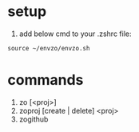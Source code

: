 # setup
1. add below cmd to your .zshrc file:
```
source ~/envzo/envzo.sh
```

# commands
1. zo [\<proj\>]
2. zoproj [create | delete] \<proj\>
3. zogithub
